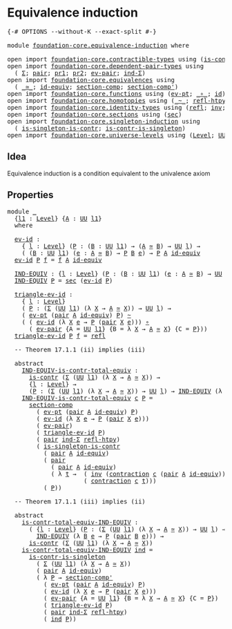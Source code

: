 # Equivalence induction

<pre class="Agda"><a id="34" class="Symbol">{-#</a> <a id="38" class="Keyword">OPTIONS</a> <a id="46" class="Pragma">--without-K</a> <a id="58" class="Pragma">--exact-split</a> <a id="72" class="Symbol">#-}</a>

<a id="77" class="Keyword">module</a> <a id="84" href="foundation-core.equivalence-induction.html" class="Module">foundation-core.equivalence-induction</a> <a id="122" class="Keyword">where</a>

<a id="129" class="Keyword">open</a> <a id="134" class="Keyword">import</a> <a id="141" href="foundation-core.contractible-types.html" class="Module">foundation-core.contractible-types</a> <a id="176" class="Keyword">using</a> <a id="182" class="Symbol">(</a><a id="183" href="foundation-core.contractible-types.html#992" class="Function">is-contr</a><a id="191" class="Symbol">;</a> <a id="193" href="foundation-core.contractible-types.html#1427" class="Function">contraction</a><a id="204" class="Symbol">)</a>
<a id="206" class="Keyword">open</a> <a id="211" class="Keyword">import</a> <a id="218" href="foundation-core.dependent-pair-types.html" class="Module">foundation-core.dependent-pair-types</a> <a id="255" class="Keyword">using</a>
  <a id="263" class="Symbol">(</a> <a id="265" href="foundation-core.dependent-pair-types.html#502" class="Record">Σ</a><a id="266" class="Symbol">;</a> <a id="268" href="foundation-core.dependent-pair-types.html#575" class="InductiveConstructor">pair</a><a id="272" class="Symbol">;</a> <a id="274" href="foundation-core.dependent-pair-types.html#592" class="Field">pr1</a><a id="277" class="Symbol">;</a> <a id="279" href="foundation-core.dependent-pair-types.html#604" class="Field">pr2</a><a id="282" class="Symbol">;</a> <a id="284" href="foundation-core.dependent-pair-types.html#853" class="Function">ev-pair</a><a id="291" class="Symbol">;</a> <a id="293" href="foundation-core.dependent-pair-types.html#687" class="Function">ind-Σ</a><a id="298" class="Symbol">)</a>
<a id="300" class="Keyword">open</a> <a id="305" class="Keyword">import</a> <a id="312" href="foundation-core.equivalences.html" class="Module">foundation-core.equivalences</a> <a id="341" class="Keyword">using</a>
  <a id="349" class="Symbol">(</a> <a id="351" href="foundation-core.equivalences.html#1607" class="Function Operator">_≃_</a><a id="354" class="Symbol">;</a> <a id="356" href="foundation-core.equivalences.html#2480" class="Function">id-equiv</a><a id="364" class="Symbol">;</a> <a id="366" href="foundation-core.equivalences.html#6162" class="Function">section-comp</a><a id="378" class="Symbol">;</a> <a id="380" href="foundation-core.equivalences.html#6335" class="Function">section-comp&#39;</a><a id="393" class="Symbol">)</a>
<a id="395" class="Keyword">open</a> <a id="400" class="Keyword">import</a> <a id="407" href="foundation-core.functions.html" class="Module">foundation-core.functions</a> <a id="433" class="Keyword">using</a> <a id="439" class="Symbol">(</a><a id="440" href="foundation-core.functions.html#622" class="Function">ev-pt</a><a id="445" class="Symbol">;</a> <a id="447" href="foundation-core.functions.html#407" class="Function Operator">_∘_</a><a id="450" class="Symbol">;</a> <a id="452" href="foundation-core.functions.html#309" class="Function">id</a><a id="454" class="Symbol">)</a>
<a id="456" class="Keyword">open</a> <a id="461" class="Keyword">import</a> <a id="468" href="foundation-core.homotopies.html" class="Module">foundation-core.homotopies</a> <a id="495" class="Keyword">using</a> <a id="501" class="Symbol">(</a><a id="502" href="foundation-core.homotopies.html#545" class="Function Operator">_~_</a><a id="505" class="Symbol">;</a> <a id="507" href="foundation-core.homotopies.html#710" class="Function">refl-htpy</a><a id="516" class="Symbol">)</a>
<a id="518" class="Keyword">open</a> <a id="523" class="Keyword">import</a> <a id="530" href="foundation-core.identity-types.html" class="Module">foundation-core.identity-types</a> <a id="561" class="Keyword">using</a> <a id="567" class="Symbol">(</a><a id="568" href="foundation-core.identity-types.html#1807" class="InductiveConstructor">refl</a><a id="572" class="Symbol">;</a> <a id="574" href="foundation-core.identity-types.html#2716" class="Function">inv</a><a id="577" class="Symbol">;</a> <a id="579" href="foundation-core.identity-types.html#2412" class="Function Operator">_∙_</a><a id="582" class="Symbol">)</a>
<a id="584" class="Keyword">open</a> <a id="589" class="Keyword">import</a> <a id="596" href="foundation-core.sections.html" class="Module">foundation-core.sections</a> <a id="621" class="Keyword">using</a> <a id="627" class="Symbol">(</a><a id="628" href="foundation-core.sections.html#521" class="Function">sec</a><a id="631" class="Symbol">)</a>
<a id="633" class="Keyword">open</a> <a id="638" class="Keyword">import</a> <a id="645" href="foundation-core.singleton-induction.html" class="Module">foundation-core.singleton-induction</a> <a id="681" class="Keyword">using</a>
  <a id="689" class="Symbol">(</a> <a id="691" href="foundation-core.singleton-induction.html#2039" class="Function">is-singleton-is-contr</a><a id="712" class="Symbol">;</a> <a id="714" href="foundation-core.singleton-induction.html#2563" class="Function">is-contr-is-singleton</a><a id="735" class="Symbol">)</a>
<a id="737" class="Keyword">open</a> <a id="742" class="Keyword">import</a> <a id="749" href="foundation-core.universe-levels.html" class="Module">foundation-core.universe-levels</a> <a id="781" class="Keyword">using</a> <a id="787" class="Symbol">(</a><a id="788" href="Agda.Primitive.html#597" class="Postulate">Level</a><a id="793" class="Symbol">;</a> <a id="795" href="foundation-core.universe-levels.html#222" class="Primitive">UU</a><a id="797" class="Symbol">)</a>
</pre>
## Idea

Equivalence induction is a condition equivalent to the univalence axiom

## Properties

<pre class="Agda"><a id="909" class="Keyword">module</a> <a id="916" href="foundation-core.equivalence-induction.html#916" class="Module">_</a>
  <a id="920" class="Symbol">{</a><a id="921" href="foundation-core.equivalence-induction.html#921" class="Bound">l1</a> <a id="924" class="Symbol">:</a> <a id="926" href="Agda.Primitive.html#597" class="Postulate">Level</a><a id="931" class="Symbol">}</a> <a id="933" class="Symbol">{</a><a id="934" href="foundation-core.equivalence-induction.html#934" class="Bound">A</a> <a id="936" class="Symbol">:</a> <a id="938" href="foundation-core.universe-levels.html#222" class="Primitive">UU</a> <a id="941" href="foundation-core.equivalence-induction.html#921" class="Bound">l1</a><a id="943" class="Symbol">}</a>
  <a id="947" class="Keyword">where</a>

  <a id="956" href="foundation-core.equivalence-induction.html#956" class="Function">ev-id</a> <a id="962" class="Symbol">:</a>
    <a id="968" class="Symbol">{</a> <a id="970" href="foundation-core.equivalence-induction.html#970" class="Bound">l</a> <a id="972" class="Symbol">:</a> <a id="974" href="Agda.Primitive.html#597" class="Postulate">Level</a><a id="979" class="Symbol">}</a> <a id="981" class="Symbol">(</a><a id="982" href="foundation-core.equivalence-induction.html#982" class="Bound">P</a> <a id="984" class="Symbol">:</a> <a id="986" class="Symbol">(</a><a id="987" href="foundation-core.equivalence-induction.html#987" class="Bound">B</a> <a id="989" class="Symbol">:</a> <a id="991" href="foundation-core.universe-levels.html#222" class="Primitive">UU</a> <a id="994" href="foundation-core.equivalence-induction.html#921" class="Bound">l1</a><a id="996" class="Symbol">)</a> <a id="998" class="Symbol">→</a> <a id="1000" class="Symbol">(</a><a id="1001" href="foundation-core.equivalence-induction.html#934" class="Bound">A</a> <a id="1003" href="foundation-core.equivalences.html#1607" class="Function Operator">≃</a> <a id="1005" href="foundation-core.equivalence-induction.html#987" class="Bound">B</a><a id="1006" class="Symbol">)</a> <a id="1008" class="Symbol">→</a> <a id="1010" href="foundation-core.universe-levels.html#222" class="Primitive">UU</a> <a id="1013" href="foundation-core.equivalence-induction.html#970" class="Bound">l</a><a id="1014" class="Symbol">)</a> <a id="1016" class="Symbol">→</a>
    <a id="1022" class="Symbol">(</a> <a id="1024" class="Symbol">(</a><a id="1025" href="foundation-core.equivalence-induction.html#1025" class="Bound">B</a> <a id="1027" class="Symbol">:</a> <a id="1029" href="foundation-core.universe-levels.html#222" class="Primitive">UU</a> <a id="1032" href="foundation-core.equivalence-induction.html#921" class="Bound">l1</a><a id="1034" class="Symbol">)</a> <a id="1036" class="Symbol">(</a><a id="1037" href="foundation-core.equivalence-induction.html#1037" class="Bound">e</a> <a id="1039" class="Symbol">:</a> <a id="1041" href="foundation-core.equivalence-induction.html#934" class="Bound">A</a> <a id="1043" href="foundation-core.equivalences.html#1607" class="Function Operator">≃</a> <a id="1045" href="foundation-core.equivalence-induction.html#1025" class="Bound">B</a><a id="1046" class="Symbol">)</a> <a id="1048" class="Symbol">→</a> <a id="1050" href="foundation-core.equivalence-induction.html#982" class="Bound">P</a> <a id="1052" href="foundation-core.equivalence-induction.html#1025" class="Bound">B</a> <a id="1054" href="foundation-core.equivalence-induction.html#1037" class="Bound">e</a><a id="1055" class="Symbol">)</a> <a id="1057" class="Symbol">→</a> <a id="1059" href="foundation-core.equivalence-induction.html#982" class="Bound">P</a> <a id="1061" href="foundation-core.equivalence-induction.html#934" class="Bound">A</a> <a id="1063" href="foundation-core.equivalences.html#2480" class="Function">id-equiv</a>
  <a id="1074" href="foundation-core.equivalence-induction.html#956" class="Function">ev-id</a> <a id="1080" href="foundation-core.equivalence-induction.html#1080" class="Bound">P</a> <a id="1082" href="foundation-core.equivalence-induction.html#1082" class="Bound">f</a> <a id="1084" class="Symbol">=</a> <a id="1086" href="foundation-core.equivalence-induction.html#1082" class="Bound">f</a> <a id="1088" href="foundation-core.equivalence-induction.html#934" class="Bound">A</a> <a id="1090" href="foundation-core.equivalences.html#2480" class="Function">id-equiv</a>
  
  <a id="1104" href="foundation-core.equivalence-induction.html#1104" class="Function">IND-EQUIV</a> <a id="1114" class="Symbol">:</a> <a id="1116" class="Symbol">{</a><a id="1117" href="foundation-core.equivalence-induction.html#1117" class="Bound">l</a> <a id="1119" class="Symbol">:</a> <a id="1121" href="Agda.Primitive.html#597" class="Postulate">Level</a><a id="1126" class="Symbol">}</a> <a id="1128" class="Symbol">(</a><a id="1129" href="foundation-core.equivalence-induction.html#1129" class="Bound">P</a> <a id="1131" class="Symbol">:</a> <a id="1133" class="Symbol">(</a><a id="1134" href="foundation-core.equivalence-induction.html#1134" class="Bound">B</a> <a id="1136" class="Symbol">:</a> <a id="1138" href="foundation-core.universe-levels.html#222" class="Primitive">UU</a> <a id="1141" href="foundation-core.equivalence-induction.html#921" class="Bound">l1</a><a id="1143" class="Symbol">)</a> <a id="1145" class="Symbol">(</a><a id="1146" href="foundation-core.equivalence-induction.html#1146" class="Bound">e</a> <a id="1148" class="Symbol">:</a> <a id="1150" href="foundation-core.equivalence-induction.html#934" class="Bound">A</a> <a id="1152" href="foundation-core.equivalences.html#1607" class="Function Operator">≃</a> <a id="1154" href="foundation-core.equivalence-induction.html#1134" class="Bound">B</a><a id="1155" class="Symbol">)</a> <a id="1157" class="Symbol">→</a> <a id="1159" href="foundation-core.universe-levels.html#222" class="Primitive">UU</a> <a id="1162" href="foundation-core.equivalence-induction.html#1117" class="Bound">l</a><a id="1163" class="Symbol">)</a> <a id="1165" class="Symbol">→</a> <a id="1167" href="foundation-core.universe-levels.html#222" class="Primitive">UU</a> <a id="1170" class="Symbol">_</a>
  <a id="1174" href="foundation-core.equivalence-induction.html#1104" class="Function">IND-EQUIV</a> <a id="1184" href="foundation-core.equivalence-induction.html#1184" class="Bound">P</a> <a id="1186" class="Symbol">=</a> <a id="1188" href="foundation-core.sections.html#521" class="Function">sec</a> <a id="1192" class="Symbol">(</a><a id="1193" href="foundation-core.equivalence-induction.html#956" class="Function">ev-id</a> <a id="1199" href="foundation-core.equivalence-induction.html#1184" class="Bound">P</a><a id="1200" class="Symbol">)</a>
  
  <a id="1207" href="foundation-core.equivalence-induction.html#1207" class="Function">triangle-ev-id</a> <a id="1222" class="Symbol">:</a>
    <a id="1228" class="Symbol">{</a> <a id="1230" href="foundation-core.equivalence-induction.html#1230" class="Bound">l</a> <a id="1232" class="Symbol">:</a> <a id="1234" href="Agda.Primitive.html#597" class="Postulate">Level</a><a id="1239" class="Symbol">}</a>
    <a id="1245" class="Symbol">(</a> <a id="1247" href="foundation-core.equivalence-induction.html#1247" class="Bound">P</a> <a id="1249" class="Symbol">:</a> <a id="1251" class="Symbol">(</a><a id="1252" href="foundation-core.dependent-pair-types.html#502" class="Record">Σ</a> <a id="1254" class="Symbol">(</a><a id="1255" href="foundation-core.universe-levels.html#222" class="Primitive">UU</a> <a id="1258" href="foundation-core.equivalence-induction.html#921" class="Bound">l1</a><a id="1260" class="Symbol">)</a> <a id="1262" class="Symbol">(λ</a> <a id="1265" href="foundation-core.equivalence-induction.html#1265" class="Bound">X</a> <a id="1267" class="Symbol">→</a> <a id="1269" href="foundation-core.equivalence-induction.html#934" class="Bound">A</a> <a id="1271" href="foundation-core.equivalences.html#1607" class="Function Operator">≃</a> <a id="1273" href="foundation-core.equivalence-induction.html#1265" class="Bound">X</a><a id="1274" class="Symbol">))</a> <a id="1277" class="Symbol">→</a> <a id="1279" href="foundation-core.universe-levels.html#222" class="Primitive">UU</a> <a id="1282" href="foundation-core.equivalence-induction.html#1230" class="Bound">l</a><a id="1283" class="Symbol">)</a> <a id="1285" class="Symbol">→</a>
    <a id="1291" class="Symbol">(</a> <a id="1293" href="foundation-core.functions.html#622" class="Function">ev-pt</a> <a id="1299" class="Symbol">(</a><a id="1300" href="foundation-core.dependent-pair-types.html#575" class="InductiveConstructor">pair</a> <a id="1305" href="foundation-core.equivalence-induction.html#934" class="Bound">A</a> <a id="1307" href="foundation-core.equivalences.html#2480" class="Function">id-equiv</a><a id="1315" class="Symbol">)</a> <a id="1317" href="foundation-core.equivalence-induction.html#1247" class="Bound">P</a><a id="1318" class="Symbol">)</a> <a id="1320" href="foundation-core.homotopies.html#545" class="Function Operator">~</a>
    <a id="1326" class="Symbol">(</a> <a id="1328" class="Symbol">(</a> <a id="1330" href="foundation-core.equivalence-induction.html#956" class="Function">ev-id</a> <a id="1336" class="Symbol">(λ</a> <a id="1339" href="foundation-core.equivalence-induction.html#1339" class="Bound">X</a> <a id="1341" href="foundation-core.equivalence-induction.html#1341" class="Bound">e</a> <a id="1343" class="Symbol">→</a> <a id="1345" href="foundation-core.equivalence-induction.html#1247" class="Bound">P</a> <a id="1347" class="Symbol">(</a><a id="1348" href="foundation-core.dependent-pair-types.html#575" class="InductiveConstructor">pair</a> <a id="1353" href="foundation-core.equivalence-induction.html#1339" class="Bound">X</a> <a id="1355" href="foundation-core.equivalence-induction.html#1341" class="Bound">e</a><a id="1356" class="Symbol">)))</a> <a id="1360" href="foundation-core.functions.html#407" class="Function Operator">∘</a>
      <a id="1368" class="Symbol">(</a> <a id="1370" href="foundation-core.dependent-pair-types.html#853" class="Function">ev-pair</a> <a id="1378" class="Symbol">{</a><a id="1379" class="Argument">A</a> <a id="1381" class="Symbol">=</a> <a id="1383" href="foundation-core.universe-levels.html#222" class="Primitive">UU</a> <a id="1386" href="foundation-core.equivalence-induction.html#921" class="Bound">l1</a><a id="1388" class="Symbol">}</a> <a id="1390" class="Symbol">{</a><a id="1391" class="Argument">B</a> <a id="1393" class="Symbol">=</a> <a id="1395" class="Symbol">λ</a> <a id="1397" href="foundation-core.equivalence-induction.html#1397" class="Bound">X</a> <a id="1399" class="Symbol">→</a> <a id="1401" href="foundation-core.equivalence-induction.html#934" class="Bound">A</a> <a id="1403" href="foundation-core.equivalences.html#1607" class="Function Operator">≃</a> <a id="1405" href="foundation-core.equivalence-induction.html#1397" class="Bound">X</a><a id="1406" class="Symbol">}</a> <a id="1408" class="Symbol">{</a><a id="1409" class="Argument">C</a> <a id="1411" class="Symbol">=</a> <a id="1413" href="foundation-core.equivalence-induction.html#1247" class="Bound">P</a><a id="1414" class="Symbol">}))</a>
  <a id="1420" href="foundation-core.equivalence-induction.html#1207" class="Function">triangle-ev-id</a> <a id="1435" href="foundation-core.equivalence-induction.html#1435" class="Bound">P</a> <a id="1437" href="foundation-core.equivalence-induction.html#1437" class="Bound">f</a> <a id="1439" class="Symbol">=</a> <a id="1441" href="foundation-core.identity-types.html#1807" class="InductiveConstructor">refl</a>

  <a id="1449" class="Comment">-- Theorem 17.1.1 (ii) implies (iii)</a>

  <a id="1489" class="Keyword">abstract</a>
    <a id="1502" href="foundation-core.equivalence-induction.html#1502" class="Function">IND-EQUIV-is-contr-total-equiv</a> <a id="1533" class="Symbol">:</a>
      <a id="1541" href="foundation-core.contractible-types.html#992" class="Function">is-contr</a> <a id="1550" class="Symbol">(</a><a id="1551" href="foundation-core.dependent-pair-types.html#502" class="Record">Σ</a> <a id="1553" class="Symbol">(</a><a id="1554" href="foundation-core.universe-levels.html#222" class="Primitive">UU</a> <a id="1557" href="foundation-core.equivalence-induction.html#921" class="Bound">l1</a><a id="1559" class="Symbol">)</a> <a id="1561" class="Symbol">(λ</a> <a id="1564" href="foundation-core.equivalence-induction.html#1564" class="Bound">X</a> <a id="1566" class="Symbol">→</a> <a id="1568" href="foundation-core.equivalence-induction.html#934" class="Bound">A</a> <a id="1570" href="foundation-core.equivalences.html#1607" class="Function Operator">≃</a> <a id="1572" href="foundation-core.equivalence-induction.html#1564" class="Bound">X</a><a id="1573" class="Symbol">))</a> <a id="1576" class="Symbol">→</a>
      <a id="1584" class="Symbol">{</a><a id="1585" href="foundation-core.equivalence-induction.html#1585" class="Bound">l</a> <a id="1587" class="Symbol">:</a> <a id="1589" href="Agda.Primitive.html#597" class="Postulate">Level</a><a id="1594" class="Symbol">}</a> <a id="1596" class="Symbol">→</a>
      <a id="1604" class="Symbol">(</a><a id="1605" href="foundation-core.equivalence-induction.html#1605" class="Bound">P</a> <a id="1607" class="Symbol">:</a> <a id="1609" class="Symbol">(</a><a id="1610" href="foundation-core.dependent-pair-types.html#502" class="Record">Σ</a> <a id="1612" class="Symbol">(</a><a id="1613" href="foundation-core.universe-levels.html#222" class="Primitive">UU</a> <a id="1616" href="foundation-core.equivalence-induction.html#921" class="Bound">l1</a><a id="1618" class="Symbol">)</a> <a id="1620" class="Symbol">(λ</a> <a id="1623" href="foundation-core.equivalence-induction.html#1623" class="Bound">X</a> <a id="1625" class="Symbol">→</a> <a id="1627" href="foundation-core.equivalence-induction.html#934" class="Bound">A</a> <a id="1629" href="foundation-core.equivalences.html#1607" class="Function Operator">≃</a> <a id="1631" href="foundation-core.equivalence-induction.html#1623" class="Bound">X</a><a id="1632" class="Symbol">))</a> <a id="1635" class="Symbol">→</a> <a id="1637" href="foundation-core.universe-levels.html#222" class="Primitive">UU</a> <a id="1640" href="foundation-core.equivalence-induction.html#1585" class="Bound">l</a><a id="1641" class="Symbol">)</a> <a id="1643" class="Symbol">→</a> <a id="1645" href="foundation-core.equivalence-induction.html#1104" class="Function">IND-EQUIV</a> <a id="1655" class="Symbol">(λ</a> <a id="1658" href="foundation-core.equivalence-induction.html#1658" class="Bound">B</a> <a id="1660" href="foundation-core.equivalence-induction.html#1660" class="Bound">e</a> <a id="1662" class="Symbol">→</a> <a id="1664" href="foundation-core.equivalence-induction.html#1605" class="Bound">P</a> <a id="1666" class="Symbol">(</a><a id="1667" href="foundation-core.dependent-pair-types.html#575" class="InductiveConstructor">pair</a> <a id="1672" href="foundation-core.equivalence-induction.html#1658" class="Bound">B</a> <a id="1674" href="foundation-core.equivalence-induction.html#1660" class="Bound">e</a><a id="1675" class="Symbol">))</a>
    <a id="1682" href="foundation-core.equivalence-induction.html#1502" class="Function">IND-EQUIV-is-contr-total-equiv</a> <a id="1713" href="foundation-core.equivalence-induction.html#1713" class="Bound">c</a> <a id="1715" href="foundation-core.equivalence-induction.html#1715" class="Bound">P</a> <a id="1717" class="Symbol">=</a>
      <a id="1725" href="foundation-core.equivalences.html#6162" class="Function">section-comp</a>
        <a id="1746" class="Symbol">(</a> <a id="1748" href="foundation-core.functions.html#622" class="Function">ev-pt</a> <a id="1754" class="Symbol">(</a><a id="1755" href="foundation-core.dependent-pair-types.html#575" class="InductiveConstructor">pair</a> <a id="1760" href="foundation-core.equivalence-induction.html#934" class="Bound">A</a> <a id="1762" href="foundation-core.equivalences.html#2480" class="Function">id-equiv</a><a id="1770" class="Symbol">)</a> <a id="1772" href="foundation-core.equivalence-induction.html#1715" class="Bound">P</a><a id="1773" class="Symbol">)</a>
        <a id="1783" class="Symbol">(</a> <a id="1785" href="foundation-core.equivalence-induction.html#956" class="Function">ev-id</a> <a id="1791" class="Symbol">(λ</a> <a id="1794" href="foundation-core.equivalence-induction.html#1794" class="Bound">X</a> <a id="1796" href="foundation-core.equivalence-induction.html#1796" class="Bound">e</a> <a id="1798" class="Symbol">→</a> <a id="1800" href="foundation-core.equivalence-induction.html#1715" class="Bound">P</a> <a id="1802" class="Symbol">(</a><a id="1803" href="foundation-core.dependent-pair-types.html#575" class="InductiveConstructor">pair</a> <a id="1808" href="foundation-core.equivalence-induction.html#1794" class="Bound">X</a> <a id="1810" href="foundation-core.equivalence-induction.html#1796" class="Bound">e</a><a id="1811" class="Symbol">)))</a>
        <a id="1823" class="Symbol">(</a> <a id="1825" href="foundation-core.dependent-pair-types.html#853" class="Function">ev-pair</a><a id="1832" class="Symbol">)</a>
        <a id="1842" class="Symbol">(</a> <a id="1844" href="foundation-core.equivalence-induction.html#1207" class="Function">triangle-ev-id</a> <a id="1859" href="foundation-core.equivalence-induction.html#1715" class="Bound">P</a><a id="1860" class="Symbol">)</a>
        <a id="1870" class="Symbol">(</a> <a id="1872" href="foundation-core.dependent-pair-types.html#575" class="InductiveConstructor">pair</a> <a id="1877" href="foundation-core.dependent-pair-types.html#687" class="Function">ind-Σ</a> <a id="1883" href="foundation-core.homotopies.html#710" class="Function">refl-htpy</a><a id="1892" class="Symbol">)</a>
        <a id="1902" class="Symbol">(</a> <a id="1904" href="foundation-core.singleton-induction.html#2039" class="Function">is-singleton-is-contr</a>
          <a id="1936" class="Symbol">(</a> <a id="1938" href="foundation-core.dependent-pair-types.html#575" class="InductiveConstructor">pair</a> <a id="1943" href="foundation-core.equivalence-induction.html#934" class="Bound">A</a> <a id="1945" href="foundation-core.equivalences.html#2480" class="Function">id-equiv</a><a id="1953" class="Symbol">)</a>
          <a id="1965" class="Symbol">(</a> <a id="1967" href="foundation-core.dependent-pair-types.html#575" class="InductiveConstructor">pair</a>
            <a id="1984" class="Symbol">(</a> <a id="1986" href="foundation-core.dependent-pair-types.html#575" class="InductiveConstructor">pair</a> <a id="1991" href="foundation-core.equivalence-induction.html#934" class="Bound">A</a> <a id="1993" href="foundation-core.equivalences.html#2480" class="Function">id-equiv</a><a id="2001" class="Symbol">)</a>
            <a id="2015" class="Symbol">(</a> <a id="2017" class="Symbol">λ</a> <a id="2019" href="foundation-core.equivalence-induction.html#2019" class="Bound">t</a> <a id="2021" class="Symbol">→</a>  <a id="2024" class="Symbol">(</a> <a id="2026" href="foundation-core.identity-types.html#2716" class="Function">inv</a> <a id="2030" class="Symbol">(</a><a id="2031" href="foundation-core.contractible-types.html#1427" class="Function">contraction</a> <a id="2043" href="foundation-core.equivalence-induction.html#1713" class="Bound">c</a> <a id="2045" class="Symbol">(</a><a id="2046" href="foundation-core.dependent-pair-types.html#575" class="InductiveConstructor">pair</a> <a id="2051" href="foundation-core.equivalence-induction.html#934" class="Bound">A</a> <a id="2053" href="foundation-core.equivalences.html#2480" class="Function">id-equiv</a><a id="2061" class="Symbol">)))</a> <a id="2065" href="foundation-core.identity-types.html#2412" class="Function Operator">∙</a>
                     <a id="2088" class="Symbol">(</a> <a id="2090" href="foundation-core.contractible-types.html#1427" class="Function">contraction</a> <a id="2102" href="foundation-core.equivalence-induction.html#1713" class="Bound">c</a> <a id="2104" href="foundation-core.equivalence-induction.html#2019" class="Bound">t</a><a id="2105" class="Symbol">)))</a>
          <a id="2119" class="Symbol">(</a> <a id="2121" href="foundation-core.equivalence-induction.html#1715" class="Bound">P</a><a id="2122" class="Symbol">))</a>

  <a id="2128" class="Comment">-- Theorem 17.1.1 (iii) implies (ii)</a>

  <a id="2168" class="Keyword">abstract</a>
    <a id="2181" href="foundation-core.equivalence-induction.html#2181" class="Function">is-contr-total-equiv-IND-EQUIV</a> <a id="2212" class="Symbol">:</a>
      <a id="2220" class="Symbol">(</a> <a id="2222" class="Symbol">{</a><a id="2223" href="foundation-core.equivalence-induction.html#2223" class="Bound">l</a> <a id="2225" class="Symbol">:</a> <a id="2227" href="Agda.Primitive.html#597" class="Postulate">Level</a><a id="2232" class="Symbol">}</a> <a id="2234" class="Symbol">(</a><a id="2235" href="foundation-core.equivalence-induction.html#2235" class="Bound">P</a> <a id="2237" class="Symbol">:</a> <a id="2239" class="Symbol">(</a><a id="2240" href="foundation-core.dependent-pair-types.html#502" class="Record">Σ</a> <a id="2242" class="Symbol">(</a><a id="2243" href="foundation-core.universe-levels.html#222" class="Primitive">UU</a> <a id="2246" href="foundation-core.equivalence-induction.html#921" class="Bound">l1</a><a id="2248" class="Symbol">)</a> <a id="2250" class="Symbol">(λ</a> <a id="2253" href="foundation-core.equivalence-induction.html#2253" class="Bound">X</a> <a id="2255" class="Symbol">→</a> <a id="2257" href="foundation-core.equivalence-induction.html#934" class="Bound">A</a> <a id="2259" href="foundation-core.equivalences.html#1607" class="Function Operator">≃</a> <a id="2261" href="foundation-core.equivalence-induction.html#2253" class="Bound">X</a><a id="2262" class="Symbol">))</a> <a id="2265" class="Symbol">→</a> <a id="2267" href="foundation-core.universe-levels.html#222" class="Primitive">UU</a> <a id="2270" href="foundation-core.equivalence-induction.html#2223" class="Bound">l</a><a id="2271" class="Symbol">)</a> <a id="2273" class="Symbol">→</a>
        <a id="2283" href="foundation-core.equivalence-induction.html#1104" class="Function">IND-EQUIV</a> <a id="2293" class="Symbol">(λ</a> <a id="2296" href="foundation-core.equivalence-induction.html#2296" class="Bound">B</a> <a id="2298" href="foundation-core.equivalence-induction.html#2298" class="Bound">e</a> <a id="2300" class="Symbol">→</a> <a id="2302" href="foundation-core.equivalence-induction.html#2235" class="Bound">P</a> <a id="2304" class="Symbol">(</a><a id="2305" href="foundation-core.dependent-pair-types.html#575" class="InductiveConstructor">pair</a> <a id="2310" href="foundation-core.equivalence-induction.html#2296" class="Bound">B</a> <a id="2312" href="foundation-core.equivalence-induction.html#2298" class="Bound">e</a><a id="2313" class="Symbol">)))</a> <a id="2317" class="Symbol">→</a>
      <a id="2325" href="foundation-core.contractible-types.html#992" class="Function">is-contr</a> <a id="2334" class="Symbol">(</a><a id="2335" href="foundation-core.dependent-pair-types.html#502" class="Record">Σ</a> <a id="2337" class="Symbol">(</a><a id="2338" href="foundation-core.universe-levels.html#222" class="Primitive">UU</a> <a id="2341" href="foundation-core.equivalence-induction.html#921" class="Bound">l1</a><a id="2343" class="Symbol">)</a> <a id="2345" class="Symbol">(λ</a> <a id="2348" href="foundation-core.equivalence-induction.html#2348" class="Bound">X</a> <a id="2350" class="Symbol">→</a> <a id="2352" href="foundation-core.equivalence-induction.html#934" class="Bound">A</a> <a id="2354" href="foundation-core.equivalences.html#1607" class="Function Operator">≃</a> <a id="2356" href="foundation-core.equivalence-induction.html#2348" class="Bound">X</a><a id="2357" class="Symbol">))</a>
    <a id="2364" href="foundation-core.equivalence-induction.html#2181" class="Function">is-contr-total-equiv-IND-EQUIV</a> <a id="2395" href="foundation-core.equivalence-induction.html#2395" class="Bound">ind</a> <a id="2399" class="Symbol">=</a>
      <a id="2407" href="foundation-core.singleton-induction.html#2563" class="Function">is-contr-is-singleton</a>
        <a id="2437" class="Symbol">(</a> <a id="2439" href="foundation-core.dependent-pair-types.html#502" class="Record">Σ</a> <a id="2441" class="Symbol">(</a><a id="2442" href="foundation-core.universe-levels.html#222" class="Primitive">UU</a> <a id="2445" href="foundation-core.equivalence-induction.html#921" class="Bound">l1</a><a id="2447" class="Symbol">)</a> <a id="2449" class="Symbol">(λ</a> <a id="2452" href="foundation-core.equivalence-induction.html#2452" class="Bound">X</a> <a id="2454" class="Symbol">→</a> <a id="2456" href="foundation-core.equivalence-induction.html#934" class="Bound">A</a> <a id="2458" href="foundation-core.equivalences.html#1607" class="Function Operator">≃</a> <a id="2460" href="foundation-core.equivalence-induction.html#2452" class="Bound">X</a><a id="2461" class="Symbol">))</a>
        <a id="2472" class="Symbol">(</a> <a id="2474" href="foundation-core.dependent-pair-types.html#575" class="InductiveConstructor">pair</a> <a id="2479" href="foundation-core.equivalence-induction.html#934" class="Bound">A</a> <a id="2481" href="foundation-core.equivalences.html#2480" class="Function">id-equiv</a><a id="2489" class="Symbol">)</a>
        <a id="2499" class="Symbol">(</a> <a id="2501" class="Symbol">λ</a> <a id="2503" href="foundation-core.equivalence-induction.html#2503" class="Bound">P</a> <a id="2505" class="Symbol">→</a> <a id="2507" href="foundation-core.equivalences.html#6335" class="Function">section-comp&#39;</a>
          <a id="2531" class="Symbol">(</a> <a id="2533" href="foundation-core.functions.html#622" class="Function">ev-pt</a> <a id="2539" class="Symbol">(</a><a id="2540" href="foundation-core.dependent-pair-types.html#575" class="InductiveConstructor">pair</a> <a id="2545" href="foundation-core.equivalence-induction.html#934" class="Bound">A</a> <a id="2547" href="foundation-core.equivalences.html#2480" class="Function">id-equiv</a><a id="2555" class="Symbol">)</a> <a id="2557" href="foundation-core.equivalence-induction.html#2503" class="Bound">P</a><a id="2558" class="Symbol">)</a>
          <a id="2570" class="Symbol">(</a> <a id="2572" href="foundation-core.equivalence-induction.html#956" class="Function">ev-id</a> <a id="2578" class="Symbol">(λ</a> <a id="2581" href="foundation-core.equivalence-induction.html#2581" class="Bound">X</a> <a id="2583" href="foundation-core.equivalence-induction.html#2583" class="Bound">e</a> <a id="2585" class="Symbol">→</a> <a id="2587" href="foundation-core.equivalence-induction.html#2503" class="Bound">P</a> <a id="2589" class="Symbol">(</a><a id="2590" href="foundation-core.dependent-pair-types.html#575" class="InductiveConstructor">pair</a> <a id="2595" href="foundation-core.equivalence-induction.html#2581" class="Bound">X</a> <a id="2597" href="foundation-core.equivalence-induction.html#2583" class="Bound">e</a><a id="2598" class="Symbol">)))</a>
          <a id="2612" class="Symbol">(</a> <a id="2614" href="foundation-core.dependent-pair-types.html#853" class="Function">ev-pair</a> <a id="2622" class="Symbol">{</a><a id="2623" class="Argument">A</a> <a id="2625" class="Symbol">=</a> <a id="2627" href="foundation-core.universe-levels.html#222" class="Primitive">UU</a> <a id="2630" href="foundation-core.equivalence-induction.html#921" class="Bound">l1</a><a id="2632" class="Symbol">}</a> <a id="2634" class="Symbol">{</a><a id="2635" class="Argument">B</a> <a id="2637" class="Symbol">=</a> <a id="2639" class="Symbol">λ</a> <a id="2641" href="foundation-core.equivalence-induction.html#2641" class="Bound">X</a> <a id="2643" class="Symbol">→</a> <a id="2645" href="foundation-core.equivalence-induction.html#934" class="Bound">A</a> <a id="2647" href="foundation-core.equivalences.html#1607" class="Function Operator">≃</a> <a id="2649" href="foundation-core.equivalence-induction.html#2641" class="Bound">X</a><a id="2650" class="Symbol">}</a> <a id="2652" class="Symbol">{</a><a id="2653" class="Argument">C</a> <a id="2655" class="Symbol">=</a> <a id="2657" href="foundation-core.equivalence-induction.html#2503" class="Bound">P</a><a id="2658" class="Symbol">})</a>
          <a id="2671" class="Symbol">(</a> <a id="2673" href="foundation-core.equivalence-induction.html#1207" class="Function">triangle-ev-id</a> <a id="2688" href="foundation-core.equivalence-induction.html#2503" class="Bound">P</a><a id="2689" class="Symbol">)</a>
          <a id="2701" class="Symbol">(</a> <a id="2703" href="foundation-core.dependent-pair-types.html#575" class="InductiveConstructor">pair</a> <a id="2708" href="foundation-core.dependent-pair-types.html#687" class="Function">ind-Σ</a> <a id="2714" href="foundation-core.homotopies.html#710" class="Function">refl-htpy</a><a id="2723" class="Symbol">)</a>
          <a id="2735" class="Symbol">(</a> <a id="2737" href="foundation-core.equivalence-induction.html#2395" class="Bound">ind</a> <a id="2741" href="foundation-core.equivalence-induction.html#2503" class="Bound">P</a><a id="2742" class="Symbol">))</a>
</pre>